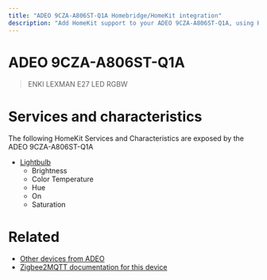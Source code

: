 ```yaml
---
title: "ADEO 9CZA-A806ST-Q1A Homebridge/HomeKit integration"
description: "Add HomeKit support to your ADEO 9CZA-A806ST-Q1A, using Homebridge, Zigbee2MQTT and homebridge-z2m."
---
```

<!---
This file has been GENERATED using src/docgen/docgen.ts
DO NOT EDIT THIS FILE MANUALLY!
-->
# ADEO 9CZA-A806ST-Q1A
> ENKI LEXMAN E27 LED RGBW


# Services and characteristics
The following HomeKit Services and Characteristics are exposed by
the ADEO 9CZA-A806ST-Q1A

* [Lightbulb](../../light.md)
  * Brightness
  * Color Temperature
  * Hue
  * On
  * Saturation


# Related
* [Other devices from ADEO](../index.md#adeo)
* [Zigbee2MQTT documentation for this device](https://www.zigbee2mqtt.io/devices/9CZA-A806ST-Q1A.html)